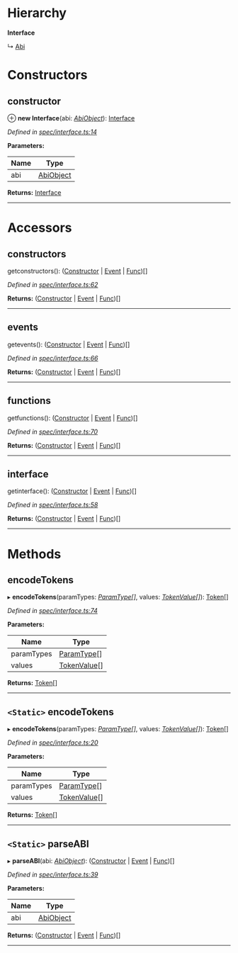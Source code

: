 

# Hierarchy

**Interface**

↳  [Abi](_abi_.abi.md)

# Constructors

<a id="constructor"></a>

##  constructor

⊕ **new Interface**(abi: *[AbiObject](../modules/_types_.md#abiobject)*): [Interface](_spec_interface_.interface.md)

*Defined in [spec/interface.ts:14](https://github.com/paritytech/js-libs/blob/4f9b60d/packages/abi/src/spec/interface.ts#L14)*

**Parameters:**

| Name | Type |
| ------ | ------ |
| abi | [AbiObject](../modules/_types_.md#abiobject) |

**Returns:** [Interface](_spec_interface_.interface.md)

___

# Accessors

<a id="constructors"></a>

##  constructors

getconstructors(): ([Constructor](_spec_constructor_.constructor.md) | [Event](_spec_event_event_.event.md) | [Func](_spec_function_.func.md))[]

*Defined in [spec/interface.ts:62](https://github.com/paritytech/js-libs/blob/4f9b60d/packages/abi/src/spec/interface.ts#L62)*

**Returns:** ([Constructor](_spec_constructor_.constructor.md) | [Event](_spec_event_event_.event.md) | [Func](_spec_function_.func.md))[]

___
<a id="events"></a>

##  events

getevents(): ([Constructor](_spec_constructor_.constructor.md) | [Event](_spec_event_event_.event.md) | [Func](_spec_function_.func.md))[]

*Defined in [spec/interface.ts:66](https://github.com/paritytech/js-libs/blob/4f9b60d/packages/abi/src/spec/interface.ts#L66)*

**Returns:** ([Constructor](_spec_constructor_.constructor.md) | [Event](_spec_event_event_.event.md) | [Func](_spec_function_.func.md))[]

___
<a id="functions"></a>

##  functions

getfunctions(): ([Constructor](_spec_constructor_.constructor.md) | [Event](_spec_event_event_.event.md) | [Func](_spec_function_.func.md))[]

*Defined in [spec/interface.ts:70](https://github.com/paritytech/js-libs/blob/4f9b60d/packages/abi/src/spec/interface.ts#L70)*

**Returns:** ([Constructor](_spec_constructor_.constructor.md) | [Event](_spec_event_event_.event.md) | [Func](_spec_function_.func.md))[]

___
<a id="interface"></a>

##  interface

getinterface(): ([Constructor](_spec_constructor_.constructor.md) | [Event](_spec_event_event_.event.md) | [Func](_spec_function_.func.md))[]

*Defined in [spec/interface.ts:58](https://github.com/paritytech/js-libs/blob/4f9b60d/packages/abi/src/spec/interface.ts#L58)*

**Returns:** ([Constructor](_spec_constructor_.constructor.md) | [Event](_spec_event_event_.event.md) | [Func](_spec_function_.func.md))[]

___

# Methods

<a id="encodetokens"></a>

##  encodeTokens

▸ **encodeTokens**(paramTypes: *[ParamType](_spec_paramtype_paramtype_.paramtype.md)[]*, values: *[TokenValue](../modules/_types_.md#tokenvalue)[]*): [Token](_token_token_.token.md)[]

*Defined in [spec/interface.ts:74](https://github.com/paritytech/js-libs/blob/4f9b60d/packages/abi/src/spec/interface.ts#L74)*

**Parameters:**

| Name | Type |
| ------ | ------ |
| paramTypes | [ParamType](_spec_paramtype_paramtype_.paramtype.md)[] |
| values | [TokenValue](../modules/_types_.md#tokenvalue)[] |

**Returns:** [Token](_token_token_.token.md)[]

___
<a id="encodetokens-1"></a>

## `<Static>` encodeTokens

▸ **encodeTokens**(paramTypes: *[ParamType](_spec_paramtype_paramtype_.paramtype.md)[]*, values: *[TokenValue](../modules/_types_.md#tokenvalue)[]*): [Token](_token_token_.token.md)[]

*Defined in [spec/interface.ts:20](https://github.com/paritytech/js-libs/blob/4f9b60d/packages/abi/src/spec/interface.ts#L20)*

**Parameters:**

| Name | Type |
| ------ | ------ |
| paramTypes | [ParamType](_spec_paramtype_paramtype_.paramtype.md)[] |
| values | [TokenValue](../modules/_types_.md#tokenvalue)[] |

**Returns:** [Token](_token_token_.token.md)[]

___
<a id="parseabi"></a>

## `<Static>` parseABI

▸ **parseABI**(abi: *[AbiObject](../modules/_types_.md#abiobject)*): ([Constructor](_spec_constructor_.constructor.md) | [Event](_spec_event_event_.event.md) | [Func](_spec_function_.func.md))[]

*Defined in [spec/interface.ts:39](https://github.com/paritytech/js-libs/blob/4f9b60d/packages/abi/src/spec/interface.ts#L39)*

**Parameters:**

| Name | Type |
| ------ | ------ |
| abi | [AbiObject](../modules/_types_.md#abiobject) |

**Returns:** ([Constructor](_spec_constructor_.constructor.md) | [Event](_spec_event_event_.event.md) | [Func](_spec_function_.func.md))[]

___

